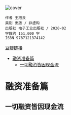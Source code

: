 ![cover](https://img2.doubanio.com/view/subject/s/public/s33590593.jpg)

    作者 王旭良
    类别 出版 / 非虚构
    出版社 电子工业出版社 / 2020-02
    字数约 151,000 字
    ISBN 9787121374142

[豆瓣链接](https://book.douban.com/subject/34940818/)

- [融资准备篇](#融资准备篇)
  - [一切融资皆因现金流](#一切融资皆因现金流)

# 融资准备篇
## 一切融资皆因现金流














































